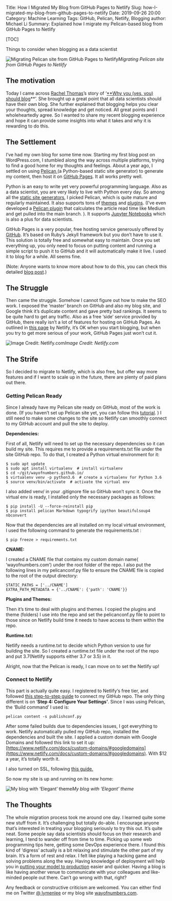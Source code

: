 Title: How I Migrated My Blog from GitHub Pages to Netlify
Slug: how-I-migrated-my-blog-from-github-pages-to-netlify
Date: 2019-09-26 20:00
Category: Machine Learning
Tags: GitHub, Pelican, Netlify, Blogging
author: Michael Li
Summary: Explained how I migrate my Pelican-based blog from GitHub Pages to Netlify

[TOC]

Things to consider when blogging as a data scientist

![Migrating Pelican site from GitHub Pages to Netlify](https://cdn-images-1.medium.com/max/4000/1*KirSA0PTL6iyG54DaSjDiw.png)*Migrating Pelican site from GitHub Pages to Netlify*

## The motivation

Today I came across [Rachel Thomas](undefined)’s story of ‘[**Why you (yes, you) should blog](https://medium.com/@racheltho/why-you-yes-you-should-blog-7d2544ac1045)**’. She brought up a great point that all data scientists should have their own blog. She further explained that blogging helps you clear your thoughts, spread knowledge and get noticed. All great points and I wholeheartedly agree. So I wanted to share my recent blogging experience and hope it can provide some insights into what it takes and why it is rewarding to do this.

## The Settlement

I’ve had my own blog for some time now. Starting my first blog post on WordPress.com, I stumbled along the way across multiple platforms, trying to find a good home for my thoughts and feelings. About a year ago, I settled on using [Pelican ](https://blog.getpelican.com/)(a Python-based static site generator) to generate my content, then host it on [GitHub Pages](https://pages.github.com/). It all works pretty well.

Python is an easy to write yet very powerful programming language. Also as a data scientist, you are very likely to live with Python every day. So among all the [static site generators](https://www.staticgen.com/), I picked Pelican, which is quite mature and regularly maintained. It also supports tons of [themes](https://github.com/getpelican/pelican-themes) and [plugins](https://github.com/getpelican/pelican-plugins). (I’ve even developed a [Pelican plugin](https://github.com/getpelican/pelican-plugins/tree/master/readtime) that calculates the article read time like Medium and get pulled into the main branch. ). It supports [Jupyter Notebooks](https://github.com/danielfrg/pelican-ipynb) which is also a plus for data scientists.

GitHub Pages is a very popular, free hosting service generously offered by [GitHub](http://github.com). It’s based on Ruby’s Jekyll framework but you don’t have to use it. This solution is totally free and somewhat easy to maintain. Once you set everything up, you only need to focus on putting content and running a simple script to push it to GitHub and it will automatically make it live. I used it to blog for a while. All seems fine.

(Note: Anyone wants to know more about how to do this, you can check this detailed [blog post](https://www.dataquest.io/blog/how-to-setup-a-data-science-blog/).)

## The Struggle

Then came the struggle. Somehow I cannot figure out how to make the SEO work. I exposed the ‘master’ branch on GitHub and also my blog site, and Google think it’s duplicate content and gave pretty bad rankings. It seems to be quite hard to get any traffic. Also as a free ‘side’ service provided by GitHub, there really isn’t a lot of features for hosting on GitHub Pages. As outlined in [this page](https://www.netlify.com/github-pages-vs-netlify/) by Netlify, it’s OK when you start blogging, but when you try to get more serious of your work, GitHub Pages just won’t cut it.

![Image Credit: Netlify.com](https://cdn-images-1.medium.com/max/2000/1*5v5qkuscnPTIJfHP_f5_1g.png)*Image Credit: Netlify.com*

## The Strife

So I decided to migrate to Netlify, which is also free, but offer way more features and if I want to scale up in the future, there are plenty of paid plans out there.

### Getting Pelican Ready

Since I already have my Pelican site ready on GitHub, most of the work is done. (If you haven’t set up Pelican site yet, you can follow this [tutorial](https://docs.getpelican.com/en/stable/quickstart.html). ) I still need to make some changes to the site so Netlify can smoothly connect to my GitHub account and pull the site to deploy.

**Dependencies:**

First of all, Netlify will need to set up the necessary dependencies so it can build my site. This requires me to provide a requirements.txt file under the site GitHub repo. To do that, I created a Python virtual environment for it:

    $ sudo apt update
    $ sudo apt install virtualenv  # install virtualenv
    $ cd ~/git/wayofnumbers.github.io/
    $ virtualenv venv -p python3.6  # create a virtualenv for Python 3.6
    $ source venv/bin/activate  # activate the virtual env

I also added venv/ in your .gitignore file so GitHub won’t sync it. Once the virtual env is ready, I installed only the necessary packages as follows:

    $ pip install -U --force-reinstall pip
    $ pip install pelican Markdown typogrify ipython beautifulsoup4 nbconvert

Now that the dependencies are all installed on my local virtual environment, I used the following command to generate the requirements.txt :

    $ pip freeze > requirements.txt

**CNAME:**

I created a CNAME file that contains my custom domain name( ‘wayofnumbers.com’) under the root folder of the repo. I also put the following lines in my pelicanconf.py file to ensure the CNAME file is copied to the root of the output directory:

    STATIC_PATHS = ['../CNAME']
    EXTRA_PATH_METADATA = {'../CNAME': {'path': 'CNAME'}}

**Plugins and Themes:**

Then it’s time to deal with plugins and themes. I copied the plugins and theme (folders) I use into the repo and set the pelicanconf.py file to point to those since on Netlify build time it needs to have access to them within the repo.

**Runtime.txt:**

Netlify needs a runtime.txt to decide which Python version to use for building the site. So I created a runtime.txt file under the root of the repo and put 3.7(Netlify supports either 3.7 or 3.5) in it.

Alright, now that the Pelican is ready, I can move on to set the Netlify up!

### Connect to Netlify

This part is actually quite easy. I registered to Netlify‘s free tier, and followed [this step-to-step guide](https://www.netlify.com/blog/2016/09/29/a-step-by-step-guide-deploying-on-netlify/) to connect my GitHub repo. The only thing different is on ‘**Step 4: Configure Your Settings’**. Since I was using Pelican, the ‘Build command’ I used is:

    pelican content -s publishconf.py

After some failed builds due to dependencies issues, I got everything to work. Netlify automatically pulled my GitHub repo, installed the dependencies and built the site. I applied a custom domain with Google Domains and followed this link to set it up: [https://www.netlify.com/docs/custom-domains/#googledomains](https://www.netlify.com/docs/custom-domains/#googledomains). With $12 a year, it’s totally worth it.

I also turned on SSL, following [this guide.](https://www.netlify.com/docs/ssl/)

So now my site is up and running on its new home:

![My blog with ‘Elegant’ theme](https://cdn-images-1.medium.com/max/2520/1*xDKjW2Rr-NBQrnefrL5dbg.png)*My blog with ‘Elegant’ theme*

## The Thoughts

The whole migration process took me around one day. I learned quite some new stuff from it. It’s challenging but totally do-able. I encourage anyone that’s interested in treating your blogging seriously to try this out. It’s quite neat. Some people say data scientists should focus on their research and learning, I tend to wander off from time to time. Picking up some web programming tips here, getting some DevOps experience there. I found this kind of ‘digress’ actually is a bit relaxing and stimulate the other part of my brain. It’s a form of rest and relax. I felt like playing a hacking game and solving problems along the way. Having knowledge of deployment will help you in [putting your model to production](https://towardsdatascience.com/two-sides-of-the-same-coin-fast-ai-vs-deeplearning-ai-b67e9ec32133) easier and quicker. Having a blog is like having another venue to communicate with your colleagues and like-minded people out there. Can’t go wrong with that, right?

Any feedback or constructive criticism are welcomed. You can either find me on Twitter [@ lymenlee](https://twitter.com/lymenlee) or my blog site [wayofnumbers.com](https://wayofnumbers.com).
